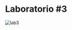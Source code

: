 # Laboratorio #3

![lab3](https://user-images.githubusercontent.com/36891937/119077655-52d9e780-b9ba-11eb-8d5f-50bc337221ad.png)
